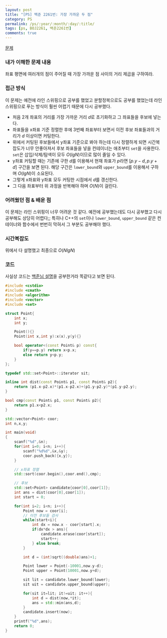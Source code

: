 ```yaml
---
layout: post
title: "[PS] 백준 2261번: 가장 가까운 두 점"
category: PS
permalink: /ps/:year/:month/:day/:title/
tags: [ps, BOJ2261, 백준2261번]
comments: true
---
```


[문제](https://www.acmicpc.net/problem/2261)

### 내가 이해한 문제 내용

좌표 평면에 여러개의 점이 주어질 때 가장 가까운 점 사이의 거리 제곱을 구하여라.

### 접근 방식

이 문제는 예전에 라인 스위핑으로 공부를 했었고 분할정복으로도 공부를 했었는데 라인 스위핑으로 푸는 방식이 훨씬 어렵기 때문에 다시 공부했다. 

* 처음 2개 좌표의 거리를 가장 가까운 거리 $d$로 초기화하고 그 좌표들을 후보에 넣는다.
* 좌표들을 x좌표 기준 정렬한 후에 3번째 좌표부터 보면서 이전 후보 좌표들과의 거리가 $d$ 이상이면 커팅한다.
* 위에서 커팅된 후보들에서 y좌표 기준으로 봐야 하는데 다시 정렬하게 되면 시간복잡도가 너무 안좋아져서 후보 좌표들을 넣을 컨테이너는 애초부터 `set`을 사용한다. `set`은 삽입/삭제/탐색이 모두 $O(lgN)$이므로 많이 줄일 수 있다.
* y좌표 커팅할 때는 기존에 구한 $d$를 이용해서 현재 좌표가 $p$라면 $[p.y-d,p.y+d]$ 구간을 보면 된다. 해당 구간은 `lower_bound`와 `upper_bound`를 이용해서 구하며 $O(lgN)$이 소요된다.
* 그렇게 x좌표와 y좌표 모두 커팅한 시점에서 $d$를 갱신한다.
* 그 다음 좌표부터 위 과정을 반복해야 하며 $O(N)$이 걸린다.

### 어려웠던 점 & 배운 점

이 문제는 라인 스위핑이 너무 어려운 것 같다. 예전에 공부했는데도 다시 공부했고 다시 공부해도 상당히 어렵다;; 특히나 C++의 `set`이나 `lower_bound`, `upper_bound` 같은 컨테이너와 함수에서 번번히 막혀서 그 부분도 공부해야 했다.

### 시간복잡도

위에서 다 설명했고 최종으로 $O(NlgN)$

### 코드

사실상 코드는 [백준님 설명](https://www.acmicpc.net/blog/view/25)을 공부한거라 똑같다고 보면 된다.

```c++
#include <cstdio>
#include <cmath>
#include <algorithm>
#include <vector>
#include <set>

struct Point{
    int x;
    int y;

    Point(){}
    Point(int x,int y):x(x),y(y){}

    bool operator<(const Point& p) const{
        if(y==p.y) return x<p.x;
        else return y<p.y;
    }
};

typedef std::set<Point>::iterator sit;

inline int dist(const Point& p1, const Point& p2){
    return (p1.x-p2.x)*(p1.x-p2.x)+(p1.y-p2.y)*(p1.y-p2.y);
}

bool cmp(const Point& p1, const Point& p2){
    return p1.x<p2.x;
}

std::vector<Point> coor;
int n,x,y;

int main(void)
{
    scanf("%d",&n);
    for(int i=0; i<n; i++){
        scanf("%d%d",&x,&y);
        coor.push_back({x,y});
    }

    // x좌표 정렬
    std::sort(coor.begin(),coor.end(),cmp);

    // 후보
    std::set<Point> candidate{coor[0],coor[1]};
    int ans = dist(coor[0],coor[1]);
    int start = 0;

    for(int i=2; i<n; i++){
        Point now = coor[i];
        // 이전 후보들 검사
        while(start<i){
            int dx = now.x - coor[start].x;
            if(dx*dx > ans){
                candidate.erase(coor[start]);
                start++;
            } else break;
        }

        int d = (int)sqrt((double)ans)+1;

        Point lower = Point(-10001,now.y-d);
        Point upper = Point(10001,now.y+d);

        sit lit = candidate.lower_bound(lower);
        sit uit = candidate.upper_bound(upper);

        for(sit it=lit; it!=uit; it++){
            int d = dist(now,*it);
            ans = std::min(ans,d);
        }
        candidate.insert(now);
    }
    printf("%d",ans);
    return 0;
}
```

